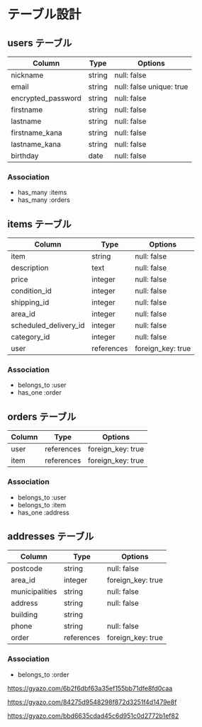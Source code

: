 # テーブル設計

## users テーブル

| Column             | Type   | Options                  |
| ------------------ | ------ | ------------------------ |
| nickname           | string | null: false              |
| email              | string | null: false unique: true |
| encrypted_password | string | null: false              |
| firstname          | string | null: false              |
| lastname           | string | null: false              |
| firstname_kana     | string | null: false              |
| lastname_kana      | string | null: false              |
| birthday           | date   | null: false              |

### Association

- has_many :items
- has_many :orders

## items テーブル

| Column                | Type       | Options           |
| --------------------- | ---------- | ----------------- |
| item                  | string     | null: false       |
| description           | text       | null: false       |
| price                 | integer    | null: false       |
| condition_id          | integer    | null: false       |
| shipping_id           | integer    | null: false       |
| area_id               | integer    | null: false       |
| scheduled_delivery_id | integer    | null: false       |
| category_id           | integer    | null: false       |
| user                  | references | foreign_key: true |

### Association

- belongs_to :user
- has_one :order

## orders テーブル

| Column        | Type             | Options           |
| ------------- | ---------------- | ----------------- |
| user          | references       | foreign_key: true |
| item          | references       | foreign_key: true |

### Association

- belongs_to :user
- belongs_to :item
- has_one :address

## addresses テーブル

| Column         | Type       | Options           |
| -------------- | ---------- | ----------------- |
| postcode       | string     | null: false       |
| area_id        | integer    | foreign_key: true |
| municipalities | string     | null: false       |
| address        | string     | null: false       |
| building       | string     |                   |
| phone          | string     | null: false       |
| order          | references | foreign_key: true |

### Association

- belongs_to :order


https://gyazo.com/6b2f6dbf63a35ef155bb71dfe8fd0caa

https://gyazo.com/84275d9548298f872d3251f4d1479e8f

https://gyazo.com/bbd6635cdad45c6d951c0d2772b1ef82